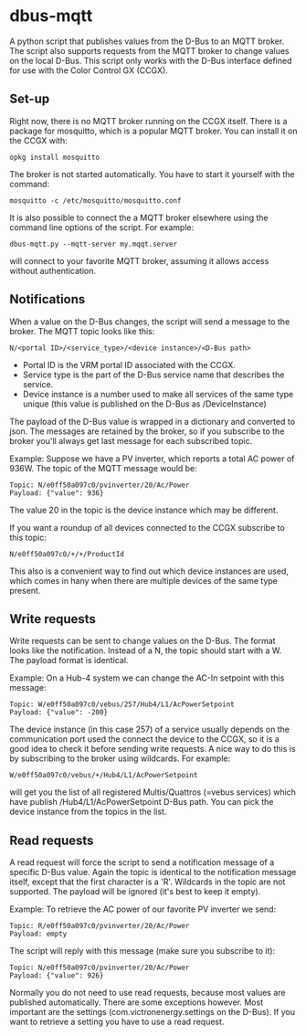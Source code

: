 dbus-mqtt
=========

A python script that publishes values from the D-Bus to an MQTT broker. The script also supports requests 
from the MQTT broker to change values on the local D-Bus. This script only works with the D-Bus interface
defined for use with the Color Control GX (CCGX).

Set-up
------
Right now, there is no MQTT broker running on the CCGX itself. There is a package for mosquitto, which is a
popular MQTT broker. You can install it on the CCGX with:

	opkg install mosquitto

The broker is not started automatically. You have to start it yourself with the command:

	mosquitto -c /etc/mosquitto/mosquitto.conf

It is also possible to connect the a MQTT broker elsewhere using the command line options of the script.
For example:

	dbus-mqtt.py --mqtt-server my.mqqt.server

will connect to your favorite MQTT broker, assuming it allows access without authentication.

Notifications
-------------

When a value on the D-Bus changes, the script will send a message to the broker.
The MQTT topic looks like this: 

	N/<portal ID>/<service_type>/<device instance>/<D-Bus path> 

  * Portal ID is the VRM portal ID associated with the CCGX.
  * Service type is the part of the D-Bus service name that describes the service.
  * Device instance is a number used to make all services of the same type unique (this value is published
    on the D-Bus as /DeviceInstance)

The payload of the D-Bus value is wrapped in a dictionary and converted to json. The messages are retained by
the broker, so if you subscribe to the broker you'll always get last message for each subscribed topic.

Example:
Suppose we have a PV inverter, which reports a total AC power of 936W. The topic of the MQTT message would be:

	Topic: N/e0ff50a097c0/pvinverter/20/Ac/Power
	Payload: {"value": 936}

The value 20 in the topic is the device instance which may be different.

If you want a roundup of all devices connected to the CCGX subscribe to this topic:

	N/e0ff50a097c0/+/+/ProductId

This also is a convenient way to find out which device instances are used, which comes in hany when there are
multiple devices of the same type present.

Write requests
--------------

Write requests can be sent to change values on the D-Bus. The format looks like the notification. Instead of
a N, the topic should start with a W. The payload format is identical.

Example:
On a Hub-4 system we can change the AC-In setpoint with this message:

	Topic: W/e0ff50a097c0/vebus/257/Hub4/L1/AcPowerSetpoint
	Payload: {"value": -200}

The device instance (in this case 257) of a service usually depends on the communication port used the
connect the device to the CCGX, so it is a good idea to check it before sending write requests. A nice way to
do this is by subscribing to the broker using wildcards. 
For example: 

	W/e0ff50a097c0/vebus/+/Hub4/L1/AcPowerSetpoint 

will get you the list of all registered Multis/Quattros (=vebus services) which have publish
/Hub4/L1/AcPowerSetpoint D-Bus path. You can pick the device instance from the topics in the list.

Read requests
-------------

A read request will force the script to send a notification message of a specific D-Bus value. Again the
topic is identical to the notification message itself, except that the first character is a 'R'. Wildcards
in the topic are not supported. The payload will be ignored (it's best to keep it empty).

Example:
To retrieve the AC power of our favorite PV inverter we send:

	Topic: R/e0ff50a097c0/pvinverter/20/Ac/Power
	Payload: empty

The script will reply with this message (make sure you subscribe to it):

	Topic: N/e0ff50a097c0/pvinverter/20/Ac/Power
	Payload: {"value": 926}

Normally you do not need to use read requests, because most values are published automatically. There are
some exceptions however. Most important are the settings (com.victronenergy.settings on the D-Bus). If you
want to retrieve a setting you have to use a read request.
